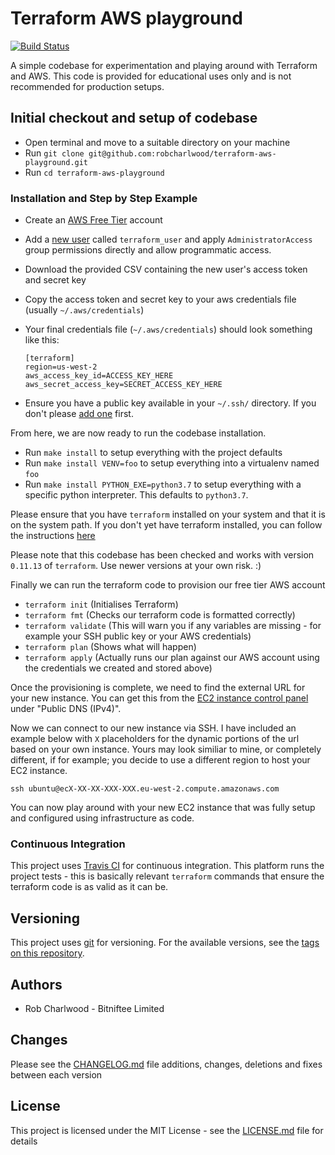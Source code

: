 # Terraform AWS playground

[![Build Status](https://travis-ci.org/robcharlwood/terraform-aws-playground.svg?branch=master)](https://travis-ci.org/robcharlwood/terraform-aws-playground/)

A simple codebase for experimentation and playing around with Terraform and AWS. This code is provided for educational uses only and is not recommended for production setups.

## Initial checkout and setup of codebase

* Open terminal and move to a suitable directory on your machine
* Run ``git clone git@github.com:robcharlwood/terraform-aws-playground.git``
* Run ``cd terraform-aws-playground``

### Installation and Step by Step Example

* Create an [AWS Free Tier](https://aws.amazon.com/free/) account
* Add a [new user](https://console.aws.amazon.com/iam/home#/users$new?step=details) called ``terraform_user`` and apply ``AdministratorAccess`` group permissions directly and allow programmatic access.
* Download the provided CSV containing the new user's access token and secret key
* Copy the access token and secret key to your aws credentials file (usually ``~/.aws/credentials``)
* Your final credentials file (``~/.aws/credentials``) should look something like this:

    ```
    [terraform]
    region=us-west-2
    aws_access_key_id=ACCESS_KEY_HERE
    aws_secret_access_key=SECRET_ACCESS_KEY_HERE
    ```
* Ensure you have a public key available in your ``~/.ssh/`` directory. If you don't please [add one](https://git-scm.com/book/en/v2/Git-on-the-Server-Generating-Your-SSH-Public-Key) first.

From here, we are now ready to run the codebase installation.
* Run ``make install`` to setup everything with the project defaults
* Run ``make install VENV=foo`` to setup everything into a virtualenv named ``foo``
* Run ``make install PYTHON_EXE=python3.7`` to setup everything with a specific python interpreter. This defaults to ``python3.7``.

Please ensure that you have ``terraform`` installed on your system and that it is on the system path. If you don't yet have terraform installed, you can follow the instructions [here](https://learn.hashicorp.com/terraform/getting-started/install.html)

Please note that this codebase has been checked and works with version ``0.11.13`` of ``terraform``. Use newer versions at your own risk. :)

Finally we can run the terraform code to provision our free tier AWS account

* ``terraform init`` (Initialises Terraform)
* ``terraform fmt`` (Checks our terraform code is formatted correctly)
* ``terraform validate`` (This will warn you if any variables are missing - for example your SSH public key or your AWS credentials)
* ``terraform plan`` (Shows what will happen)
* ``terraform apply`` (Actually runs our plan against our AWS account using the credentials we created and stored above)

Once the provisioning is complete, we need to find the external URL for your new instance. You can get this from the [EC2 instance control panel](https://eu-west-2.console.aws.amazon.com/ec2/v2/home?region=eu-west-2#Instances:sort=desc:instanceState) under "Public DNS (IPv4)".

Now we can connect to our new instance via SSH. I have included an example below with ``X`` placeholders for the dynamic portions of the url based on your own instance. Yours may look similiar to mine, or completely different, if for example; you decide to use a different region to host your EC2 instance.

    ssh ubuntu@ecX-XX-XX-XXX-XXX.eu-west-2.compute.amazonaws.com

You can now play around with your new EC2 instance that was fully setup and configured using infrastructure as code.

### Continuous Integration

This project uses [Travis CI](http://travis-ci.org/) for continuous integration. This platform runs the project tests - this is basically relevant ``terraform`` commands that ensure the terraform code is as valid as it can be.

## Versioning

This project uses [git](https://git-scm.com/) for versioning. For the available versions,
see the [tags on this repository](https://github.com/robcharlwood/terraform-aws-playground/tags).

## Authors

* Rob Charlwood - Bitniftee Limited

## Changes

Please see the [CHANGELOG.md](https://github.com/robcharlwood/terraform-aws-playground/blob/master/CHANGELOG.md) file additions, changes, deletions and fixes between each version

## License

This project is licensed under the MIT License - see the [LICENSE.md](https://github.com/robcharlwood/terraform-aws-playground/blob/master/LICENSE) file for details
